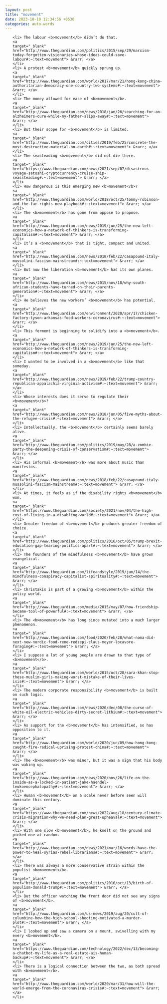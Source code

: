 ```yaml
---
layout: post
title: "movement"
date: 2023-10-10 12:34:56 +0530
categories: auto-words
---
```

<ol>

    <li> The labour <b>movement</b> didn’t do that.
    <a 
    target="_blank" 
    href="http://www.theguardian.com/politics/2015/sep/29/marxism-today-forgotten-visionaries-whose-ideas-could-save-labour#:~:text=movement"> &rarr; </a>
    </li>
    <li> A protest <b>movement</b> quickly sprung up.
    <a 
    target="_blank" 
    href="http://www.theguardian.com/world/2017/mar/21/hong-kong-china-authoritarian-democracy-one-country-two-systems#:~:text=movement"> &rarr; </a>
    </li>
    <li> The money allowed for ease of <b>movement</b>.
    <a 
    target="_blank" 
    href="http://www.theguardian.com/news/2018/jan/26/searching-for-an-alzheimers-cure-while-my-father-slips-away#:~:text=movement"> &rarr; </a>
    </li>
    <li> But their scope for <b>movement</b> is limited.
    <a 
    target="_blank" 
    href="http://www.theguardian.com/cities/2019/feb/25/concrete-the-most-destructive-material-on-earth#:~:text=movement"> &rarr; </a>
    </li>
    <li> The seasteading <b>movement</b> did not die there.
    <a 
    target="_blank" 
    href="https://www.theguardian.com/news/2021/sep/07/disastrous-voyage-satoshi-cryptocurrency-cruise-ship-seassteading#:~:text=movement"> &rarr; </a>
    </li>
    <li> How dangerous is this emerging new <b>movement</b>?
    <a 
    target="_blank" 
    href="http://www.theguardian.com/world/2018/oct/25/tommy-robinson-and-the-far-rights-new-playbook#:~:text=movement"> &rarr; </a>
    </li>
    <li> The <b>movement</b> has gone from oppose to propose.
    <a 
    target="_blank" 
    href="http://www.theguardian.com/news/2019/jun/25/the-new-left-economics-how-a-network-of-thinkers-is-transforming-capitalism#:~:text=movement"> &rarr; </a>
    </li>
    <li> It’s a <b>movement</b> that is tight, compact and united.
    <a 
    target="_blank" 
    href="http://www.theguardian.com/news/2018/feb/22/casapound-italy-mussolini-fascism-mainstream#:~:text=movement"> &rarr; </a>
    </li>
    <li> But now the liberation <b>movement</b> had its own planes.
    <a 
    target="_blank" 
    href="http://www.theguardian.com/news/2015/nov/18/why-south-african-students-have-turned-on-their-parents-generation#:~:text=movement"> &rarr; </a>
    </li>
    <li> He believes the new workers’ <b>movement</b> has potential.
    <a 
    target="_blank" 
    href="http://www.theguardian.com/environment/2020/apr/17/chicken-factory-tyson-arkansas-food-workers-coronavirus#:~:text=movement"> &rarr; </a>
    </li>
    <li> This ferment is beginning to solidify into a <b>movement</b>.
    <a 
    target="_blank" 
    href="http://www.theguardian.com/news/2019/jun/25/the-new-left-economics-how-a-network-of-thinkers-is-transforming-capitalism#:~:text=movement"> &rarr; </a>
    </li>
    <li> I wanted to be involved in a <b>movement</b> like that someday.
    <a 
    target="_blank" 
    href="http://www.theguardian.com/news/2019/feb/22/trump-country-republican-appalachia-virginia-activism#:~:text=movement"> &rarr; </a>
    </li>
    <li> Whose interests does it serve to regulate their <b>movement</b>?
    <a 
    target="_blank" 
    href="http://www.theguardian.com/news/2018/jun/05/five-myths-about-the-refugee-crisis#:~:text=movement"> &rarr; </a>
    </li>
    <li> Intellectually, the <b>movement</b> certainly seems barely alive.
    <a 
    target="_blank" 
    href="http://www.theguardian.com/politics/2019/may/28/a-zombie-party-the-deepening-crisis-of-conservatism#:~:text=movement"> &rarr; </a>
    </li>
    <li> His informal <b>movement</b> was more about music than manifestos.
    <a 
    target="_blank" 
    href="http://www.theguardian.com/news/2018/feb/22/casapound-italy-mussolini-fascism-mainstream#:~:text=movement"> &rarr; </a>
    </li>
    <li> At times, it feels as if the disability rights <b>movement</b> won.
    <a 
    target="_blank" 
    href="https://www.theguardian.com/society/2021/nov/04/the-high-cost-of-living-in-a-disabling-world#:~:text=movement"> &rarr; </a>
    </li>
    <li> Greater freedom of <b>movement</b> produces greater freedom of choice.
    <a 
    target="_blank" 
    href="http://www.theguardian.com/politics/2016/oct/05/trump-brexit-education-gap-tearing-politics-apart#:~:text=movement"> &rarr; </a>
    </li>
    <li> The founders of the mindfulness <b>movement</b> have grown evangelical.
    <a 
    target="_blank" 
    href="http://www.theguardian.com/lifeandstyle/2019/jun/14/the-mindfulness-conspiracy-capitalist-spirituality#:~:text=movement"> &rarr; </a>
    </li>
    <li> Christakis is part of a growing <b>movement</b> within the policy world.
    <a 
    target="_blank" 
    href="http://www.theguardian.com/media/2015/may/07/how-friendship-became-tool-of-powerful#:~:text=movement"> &rarr; </a>
    </li>
    <li> The <b>movement</b> has long since mutated into a much larger phenomenon.
    <a 
    target="_blank" 
    href="http://www.theguardian.com/food/2020/feb/28/what-noma-did-next-new-nordic-food-rene-redzepi-claus-meyer-locavore-foraging#:~:text=movement"> &rarr; </a>
    </li>
    <li> I suppose a lot of young people are drawn to that type of <b>movement</b>.
    <a 
    target="_blank" 
    href="http://www.theguardian.com/world/2015/oct/28/sara-khan-stop-these-muslim-girls-making-worst-mistake-of-their-lives-isis#:~:text=movement"> &rarr; </a>
    </li>
    <li> The modern corporate responsibility <b>movement</b> is built on such logic.
    <a 
    target="_blank" 
    href="http://www.theguardian.com/news/2020/dec/08/the-curse-of-white-oil-electric-vehicles-dirty-secret-lithium#:~:text=movement"> &rarr; </a>
    </li>
    <li> As support for the <b>movement</b> has intensified, so has opposition to it.
    <a 
    target="_blank" 
    href="http://www.theguardian.com/world/2020/jun/09/how-hong-kong-caught-fire-radical-uprising-protest-china#:~:text=movement"> &rarr; </a>
    </li>
    <li> The <b>movement</b> was minor, but it was a sign that his body was waking up.
    <a 
    target="_blank" 
    href="http://www.theguardian.com/news/2020/nov/26/life-on-the-inside-as-a-locked-in-patient-jake-haendel-leukoencephalopathy#:~:text=movement"> &rarr; </a>
    </li>
    <li> Human <b>movement</b> on a scale never before seen will dominate this century.
    <a 
    target="_blank" 
    href="https://www.theguardian.com/news/2022/aug/18/century-climate-crisis-migration-why-we-need-plan-great-upheaval#:~:text=movement"> &rarr; </a>
    </li>
    <li> With one slow <b>movement</b>, he knelt on the ground and picked one at random.
    <a 
    target="_blank" 
    href="http://www.theguardian.com/news/2021/mar/16/words-have-the-power-to-heal-syrias-rebel-librarians#:~:text=movement"> &rarr; </a>
    </li>
    <li> There was always a more conservative strain within the populist <b>movement</b>.
    <a 
    target="_blank" 
    href="http://www.theguardian.com/politics/2016/oct/13/birth-of-populism-donald-trump#:~:text=movement"> &rarr; </a>
    </li>
    <li> But the officer watching the front door did not see any signs of <b>movement</b>.
    <a 
    target="_blank" 
    href="http://www.theguardian.com/us-news/2019/aug/20/cult-of-columbine-how-the-high-school-shooting-motivated-a-murder-plot#:~:text=movement"> &rarr; </a>
    </li>
    <li> I looked up and saw a camera on a mount, swivelling with my every <b>movement</b>.
    <a 
    target="_blank" 
    href="https://www.theguardian.com/technology/2022/dec/13/becoming-a-chatbot-my-life-as-a-real-estate-ais-human-backup#:~:text=movement"> &rarr; </a>
    </li>
    <li> There is a logical connection between the two, as both spread with <b>movement</b>.
    <a 
    target="_blank" 
    href="http://www.theguardian.com/world/2020/mar/31/how-will-the-world-emerge-from-the-coronavirus-crisis#:~:text=movement"> &rarr; </a>
    </li>